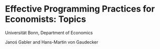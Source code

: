 # Effective Programming Practices for Economists: Topics

Universität Bonn, Department of Economics

Janoś Gabler and Hans-Martin von Gaudecker
